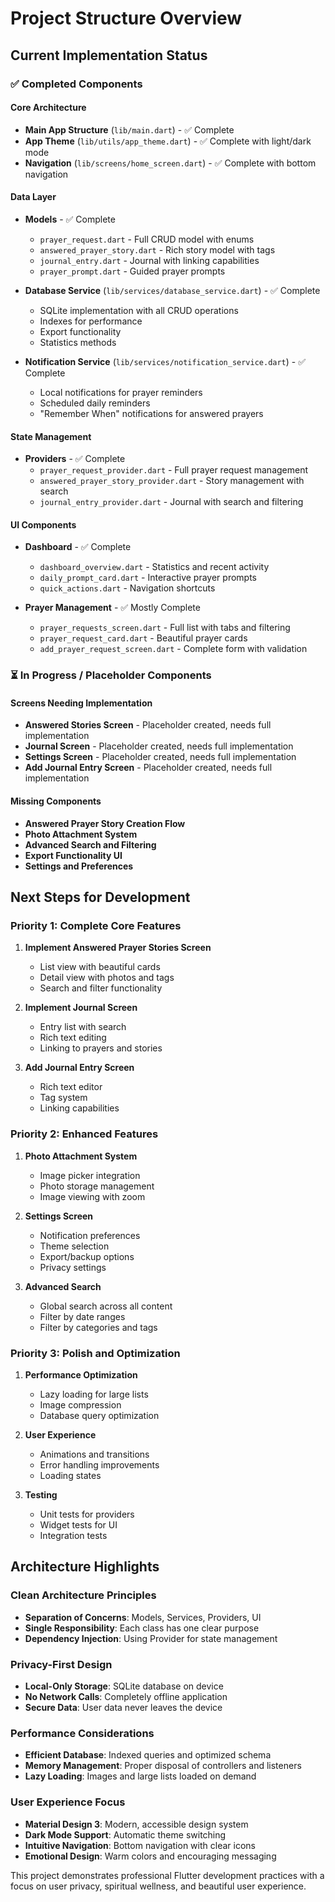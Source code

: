 # Project Structure Overview

## Current Implementation Status

### ✅ Completed Components

#### Core Architecture
- **Main App Structure** (`lib/main.dart`) - ✅ Complete
- **App Theme** (`lib/utils/app_theme.dart`) - ✅ Complete with light/dark mode
- **Navigation** (`lib/screens/home_screen.dart`) - ✅ Complete with bottom navigation

#### Data Layer
- **Models** - ✅ Complete
  - `prayer_request.dart` - Full CRUD model with enums
  - `answered_prayer_story.dart` - Rich story model with tags
  - `journal_entry.dart` - Journal with linking capabilities
  - `prayer_prompt.dart` - Guided prayer prompts

- **Database Service** (`lib/services/database_service.dart`) - ✅ Complete
  - SQLite implementation with all CRUD operations
  - Indexes for performance
  - Export functionality
  - Statistics methods

- **Notification Service** (`lib/services/notification_service.dart`) - ✅ Complete
  - Local notifications for prayer reminders
  - Scheduled daily reminders
  - "Remember When" notifications for answered prayers

#### State Management
- **Providers** - ✅ Complete
  - `prayer_request_provider.dart` - Full prayer request management
  - `answered_prayer_story_provider.dart` - Story management with search
  - `journal_entry_provider.dart` - Journal with search and filtering

#### UI Components
- **Dashboard** - ✅ Complete
  - `dashboard_overview.dart` - Statistics and recent activity
  - `daily_prompt_card.dart` - Interactive prayer prompts
  - `quick_actions.dart` - Navigation shortcuts

- **Prayer Management** - ✅ Mostly Complete
  - `prayer_requests_screen.dart` - Full list with tabs and filtering
  - `prayer_request_card.dart` - Beautiful prayer cards
  - `add_prayer_request_screen.dart` - Complete form with validation

### ⏳ In Progress / Placeholder Components

#### Screens Needing Implementation
- **Answered Stories Screen** - Placeholder created, needs full implementation
- **Journal Screen** - Placeholder created, needs full implementation  
- **Settings Screen** - Placeholder created, needs full implementation
- **Add Journal Entry Screen** - Placeholder created, needs full implementation

#### Missing Components
- **Answered Prayer Story Creation Flow**
- **Photo Attachment System**
- **Advanced Search and Filtering**
- **Export Functionality UI**
- **Settings and Preferences**

## Next Steps for Development

### Priority 1: Complete Core Features
1. **Implement Answered Prayer Stories Screen**
   - List view with beautiful cards
   - Detail view with photos and tags
   - Search and filter functionality

2. **Implement Journal Screen**
   - Entry list with search
   - Rich text editing
   - Linking to prayers and stories

3. **Add Journal Entry Screen**
   - Rich text editor
   - Tag system
   - Linking capabilities

### Priority 2: Enhanced Features
1. **Photo Attachment System**
   - Image picker integration
   - Photo storage management
   - Image viewing with zoom

2. **Settings Screen**
   - Notification preferences
   - Theme selection
   - Export/backup options
   - Privacy settings

3. **Advanced Search**
   - Global search across all content
   - Filter by date ranges
   - Filter by categories and tags

### Priority 3: Polish and Optimization
1. **Performance Optimization**
   - Lazy loading for large lists
   - Image compression
   - Database query optimization

2. **User Experience**
   - Animations and transitions
   - Error handling improvements
   - Loading states

3. **Testing**
   - Unit tests for providers
   - Widget tests for UI
   - Integration tests

## Architecture Highlights

### Clean Architecture Principles
- **Separation of Concerns**: Models, Services, Providers, UI
- **Single Responsibility**: Each class has one clear purpose
- **Dependency Injection**: Using Provider for state management

### Privacy-First Design
- **Local-Only Storage**: SQLite database on device
- **No Network Calls**: Completely offline application
- **Secure Data**: User data never leaves the device

### Performance Considerations
- **Efficient Database**: Indexed queries and optimized schema
- **Memory Management**: Proper disposal of controllers and listeners
- **Lazy Loading**: Images and large lists loaded on demand

### User Experience Focus
- **Material Design 3**: Modern, accessible design system
- **Dark Mode Support**: Automatic theme switching
- **Intuitive Navigation**: Bottom navigation with clear icons
- **Emotional Design**: Warm colors and encouraging messaging

This project demonstrates professional Flutter development practices with a focus on user privacy, spiritual wellness, and beautiful user experience.
